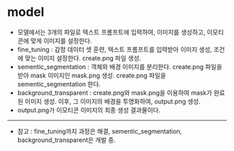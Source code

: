# model 

- 모델에서는 3개의 파일로 텍스트 프롬프트에 입력하여, 이미지를 생성하고, 이모티콘에 맞게 이미지를 설정한다.
- fine_tuning : 감정 데이터 셋 훈련, 텍스트 프롬프트를 입력받아 이미지 생성, 조건에 맞는 이미지 설정한다. create.png 파일 생성.
- sementic_segmentation : 객체와 배경 이미지를 분리한다. create.png 파일을 받아 mask 이미지인 mask.png 생성. create.png 파일을 sementic_segmentation 한다.
- background_transparent : create.png와 mask.png을 이용하여 mask가 완료된 이미지 생성. 이후, 그 이미지의 배경을 투명화하여, output.png 생성.
- output.png가 이모티콘 이미지의 최종 생성 결과물이다.
--------
- 참고 : fine_tuning까지 과정은 해결, sementic_segmentation, background_transparent은 개발 중.
